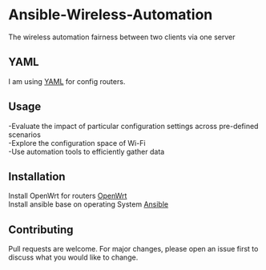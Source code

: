 # Ansible-Wireless-Automation
The wireless automation fairness between two clients via one server  

## YAML

I am using [YAML](https://blog.stackpath.com/yaml/) for config routers.  

## Usage

-Evaluate the impact of particular configuration settings across pre-defined scenarios <br/>
-Explore the configuration space of Wi-Fi <br/>
-Use automation tools to efficiently gather data

## Installation

Install OpenWrt for routers [OpenWrt](https://openwrt.org/docs/guide-user/installation/generic.flashing#installing_openwrt)<br/>
Install ansible base on operating System [Ansible](https://docs.ansible.com/ansible/latest/installation_guide/intro_installation.html) 

## Contributing
Pull requests are welcome. For major changes, please open an issue first to discuss what you would like to change.

